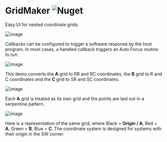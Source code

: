 # GridMaker ![Nuget](https://img.shields.io/nuget/v/GridMaker)
Easy UI for nested coordinate grids

![image](https://user-images.githubusercontent.com/19335151/172191032-eaa1b490-afe9-4483-baed-ba9ee4067ec0.png)

Callbacks can be configured to trigger a software response by the host program. In most cases, a handled callback triggers an Auto Focus routine to run.

![image](https://user-images.githubusercontent.com/19335151/172191303-63bee782-74cb-4ece-809d-7a57d3917335.png)

This demo converts the **A** grid to RR and RC coordinates, the **B** grid to R and C coordinates and the **C** grid to SR and SC coordinates.

![image](https://user-images.githubusercontent.com/19335151/172191618-f41b284a-a4ef-40d7-821a-b4b044c3598a.png)

Each **A** grid is treated as its own grid and the points are laid out in a serpentine pattern.

![image](https://user-images.githubusercontent.com/19335151/172191784-6ad4d53b-908a-4ccb-8ec4-988924865423.png)

Here is a representation of the same grid, where Black = **Origin / A**, Red = **A**, Green = **B**, Blue = **C**. The coordinate system is designed for systems with their origin in the SW corner.
